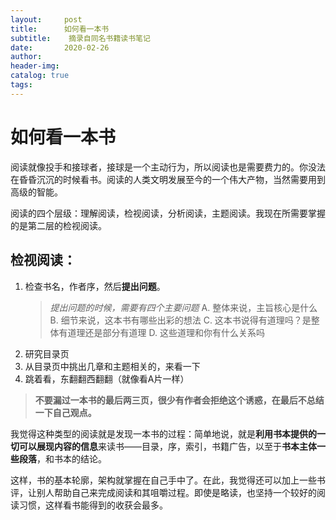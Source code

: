 ```yaml
---
layout:     post  
title:      如何看一本书
subtitle:    摘录自同名书籍读书笔记  
date:       2020-02-26  
author:  
header-img: 
catalog: true  
tags:
--- 
```


# 如何看一本书

阅读就像投手和接球者，接球是一个主动行为，所以阅读也是需要费力的。你没法在昏昏沉沉的时候看书。阅读的人类文明发展至今的一个伟大产物，当然需要用到高级的智能。

阅读的四个层级：理解阅读，检视阅读，分析阅读，主题阅读。我现在所需要掌握的是第二层的检视阅读。

## 检视阅读：
1. 检查书名，作者序，然后**提出问题**。
	> _提出问题的时候，需要有四个主要问题_
	> A. 整体来说，主旨核心是什么
	> B. 细节来说，这本书有哪些出彩的想法
	> C. 这本书说得有道理吗？是整体有道理还是部分有道理
	> D. 这些道理和你有什么关系吗
2. 研究目录页
3. 从目录页中挑出几章和主题相关的，来看一下
4. 跳着看，东翻翻西翻翻（就像看A片一样）
	 
> **不要漏过一本书的最后两三页，很少有作者会拒绝这个诱惑，在最后不总结一下自己观点。**

我觉得这种类型的阅读就是发现一本书的过程：简单地说，就是**利用书本提供的一切可以展现内容的信息**来读书——目录，序，索引，书籍广告，以至于**书本主体一些段落**，和书本的结论。

这样，书的基本轮廓，架构就掌握在自己手中了。在此，我觉得还可以加上一些书评，让别人帮助自己来完成阅读和其咀嚼过程。即使是略读，也坚持一个较好的阅读习惯，这样看书能得到的收获会最多。